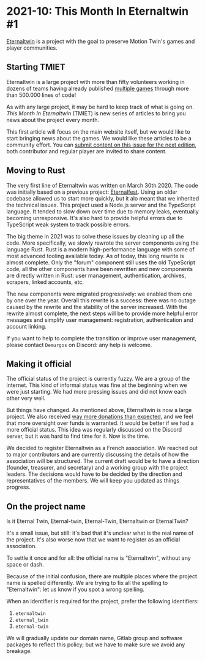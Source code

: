 # 2021-10: This Month In Eternaltwin #1

[Eternaltwin](https://eternal-twin.net) is a project with the goal to preserve
Motion Twin's games and player communities.

## Starting TMIET

Eternaltwin is a large project with more than fifty volunteers working in dozens
of teams having already published [multiple games](https://eternal-twin.net/games)
through more than 500.000 lines of code!

As with any large project, it may be hard to keep track of what is going on.
_This Month In Eternaltwin_ (TMIET) is new series of articles to bring you news
about the project every month.

This first article will focus on the main website itself, but we would like to
start bringing news about the games. We would like these articles to be a
community effort. You can [submit content on this issue for the next edition](https://gitlab.com/eternal-twin/etwin/-/issues/34),
both contributor and regular player are invited to share content.

## Moving to Rust

The very first line of Eternaltwin was written on March 30th 2020. The code was
initially based on a previous project: [Eternalfest](https://eternalfest.net/).
Using an older codebase allowed us to start more quickly, but it alo meant that
we inherited the technical issues. This project used a Node.js server and the
TypeScript language. It tended to slow down over time due to memory leaks,
eventually becoming unresponsive. It's also hard to provide helpful errors due
to TypeScript weak system to track possible errors.

The big theme in 2021 was to solve these issues by cleaning up all the code.
More specifically, we slowly rewrote the server components using the
language Rust. Rust is a modern high-performance language with some of most
advanced tooling available today. As of today, this long rewrite is almost
complete. Only the "forum" component still uses the old TypeScript code, all
the other components have been rewritten and new components are directly written
in Rust: user management, authentication, archives, scrapers, linked accounts, etc.

The new components were migrated progressively: we enabled them one by one over
the year. Overall this rewrite is a success: there was no outage caused by the
rewrite and the stability of the server increased. With the rewrite almost
complete, the next steps will be to provide more helpful error messages and
simplify user management: registration, authentication and account linking.

If you want to help to complete the transition or improve user management,
please contact `Demurgos` on Discord: any help is welcome.

## Making it official

The official status of the project is currently fuzzy. We are a group of the
internet. This kind of informal status was fine at the beginning when we were
just starting. We had more pressing issues and did not know each other very
well.

But things have changed. As mentioned above, Eternaltwin is now a large project.
We also received [way more donations than expected](https://opencollective.com/eternaltwin),
and we feel that more oversight over funds is warranted. It would be better if
we had a more official status. This idea was regularly discussed on the Discord
server, but it was hard to find time for it. Now is the time.

We decided to register Eternaltwin as a French association. We reached out to
major contributors and are currently discussing the details of how the association
will be structured. The current draft would be to have a direction (founder,
treasurer, and secretary) and a working group with the project leaders. The
decisions would have to be decided by the direction and representatives of the
members. We will keep you updated as things progress.

## On the project name

Is it Eternal Twin, Eternal-twin, Eternal-Twin, Eternaltwin or EternalTwin?

It's a small issue, but still: it's bad that it's unclear what is the real name
of the project. It's also worse now that we want to register as an official
association.

To settle it once and for all: the official name is "Eternaltwin", without any
space or dash.

Because of the initial confusion, there are multiple places where the project
name is spelled differently. We are trying to fix all the spelling to
"Eternaltwin": let us know if you spot a wrong spelling.

When an identifier is required for the project, prefer the following identifiers:
1. `eternaltwin`
2. `eternal_twin`
3. `eternal-twin`

We will gradually update our domain name, Gitlab group and software packages to
reflect this policy; but we have to make sure we avoid any breakage.
